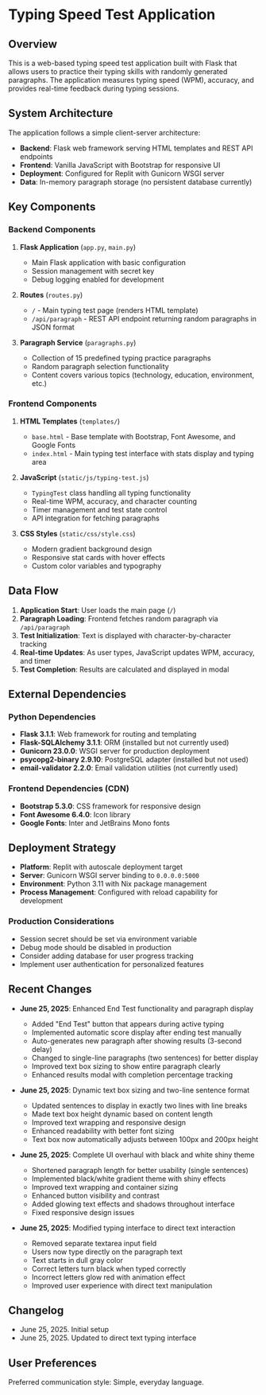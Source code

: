 # Typing Speed Test Application

## Overview

This is a web-based typing speed test application built with Flask that allows users to practice their typing skills with randomly generated paragraphs. The application measures typing speed (WPM), accuracy, and provides real-time feedback during typing sessions.

## System Architecture

The application follows a simple client-server architecture:

- **Backend**: Flask web framework serving HTML templates and REST API endpoints
- **Frontend**: Vanilla JavaScript with Bootstrap for responsive UI
- **Deployment**: Configured for Replit with Gunicorn WSGI server
- **Data**: In-memory paragraph storage (no persistent database currently)

## Key Components

### Backend Components

1. **Flask Application** (`app.py`, `main.py`)
   - Main Flask application with basic configuration
   - Session management with secret key
   - Debug logging enabled for development

2. **Routes** (`routes.py`)
   - `/` - Main typing test page (renders HTML template)
   - `/api/paragraph` - REST API endpoint returning random paragraphs in JSON format

3. **Paragraph Service** (`paragraphs.py`)
   - Collection of 15 predefined typing practice paragraphs
   - Random paragraph selection functionality
   - Content covers various topics (technology, education, environment, etc.)

### Frontend Components

1. **HTML Templates** (`templates/`)
   - `base.html` - Base template with Bootstrap, Font Awesome, and Google Fonts
   - `index.html` - Main typing test interface with stats display and typing area

2. **JavaScript** (`static/js/typing-test.js`)
   - `TypingTest` class handling all typing functionality
   - Real-time WPM, accuracy, and character counting
   - Timer management and test state control
   - API integration for fetching paragraphs

3. **CSS Styles** (`static/css/style.css`)
   - Modern gradient background design
   - Responsive stat cards with hover effects
   - Custom color variables and typography

## Data Flow

1. **Application Start**: User loads the main page (`/`)
2. **Paragraph Loading**: Frontend fetches random paragraph via `/api/paragraph`
3. **Test Initialization**: Text is displayed with character-by-character tracking
4. **Real-time Updates**: As user types, JavaScript updates WPM, accuracy, and timer
5. **Test Completion**: Results are calculated and displayed in modal

## External Dependencies

### Python Dependencies
- **Flask 3.1.1**: Web framework for routing and templating
- **Flask-SQLAlchemy 3.1.1**: ORM (installed but not currently used)
- **Gunicorn 23.0.0**: WSGI server for production deployment
- **psycopg2-binary 2.9.10**: PostgreSQL adapter (installed but not used)
- **email-validator 2.2.0**: Email validation utilities (not currently used)

### Frontend Dependencies (CDN)
- **Bootstrap 5.3.0**: CSS framework for responsive design
- **Font Awesome 6.4.0**: Icon library
- **Google Fonts**: Inter and JetBrains Mono fonts

## Deployment Strategy

- **Platform**: Replit with autoscale deployment target
- **Server**: Gunicorn WSGI server binding to `0.0.0.0:5000`
- **Environment**: Python 3.11 with Nix package management
- **Process Management**: Configured with reload capability for development

### Production Considerations
- Session secret should be set via environment variable
- Debug mode should be disabled in production
- Consider adding database for user progress tracking
- Implement user authentication for personalized features

## Recent Changes

- **June 25, 2025**: Enhanced End Test functionality and paragraph display
  - Added "End Test" button that appears during active typing
  - Implemented automatic score display after ending test manually
  - Auto-generates new paragraph after showing results (3-second delay)
  - Changed to single-line paragraphs (two sentences) for better display
  - Improved text box sizing to show entire paragraph clearly
  - Enhanced results modal with completion percentage tracking

- **June 25, 2025**: Dynamic text box sizing and two-line sentence format
  - Updated sentences to display in exactly two lines with line breaks
  - Made text box height dynamic based on content length
  - Improved text wrapping and responsive design
  - Enhanced readability with better font sizing
  - Text box now automatically adjusts between 100px and 200px height

- **June 25, 2025**: Complete UI overhaul with black and white shiny theme
  - Shortened paragraph length for better usability (single sentences)
  - Implemented black/white gradient theme with shiny effects
  - Improved text wrapping and container sizing
  - Enhanced button visibility and contrast
  - Added glowing text effects and shadows throughout interface
  - Fixed responsive design issues

- **June 25, 2025**: Modified typing interface to direct text interaction
  - Removed separate textarea input field
  - Users now type directly on the paragraph text
  - Text starts in dull gray color
  - Correct letters turn black when typed correctly
  - Incorrect letters glow red with animation effect
  - Improved user experience with direct text manipulation

## Changelog

- June 25, 2025. Initial setup
- June 25, 2025. Updated to direct text typing interface

## User Preferences

Preferred communication style: Simple, everyday language.